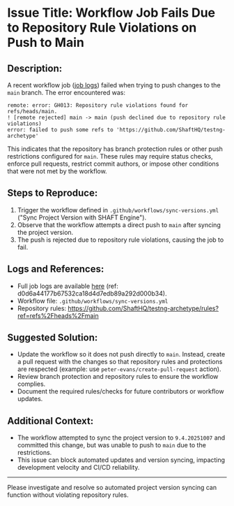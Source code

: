 # Issue Title: Workflow Job Fails Due to Repository Rule Violations on Push to Main

## Description:
A recent workflow job ([job logs](https://github.com/ShaftHQ/testng-archetype/actions/runs/18303467898/job/52115670964)) failed when trying to push changes to the `main` branch. The error encountered was:

```
remote: error: GH013: Repository rule violations found for refs/heads/main.
! [remote rejected] main -> main (push declined due to repository rule violations)
error: failed to push some refs to 'https://github.com/ShaftHQ/testng-archetype'
```

This indicates that the repository has branch protection rules or other push restrictions configured for `main`. These rules may require status checks, enforce pull requests, restrict commit authors, or impose other conditions that were not met by the workflow.

## Steps to Reproduce:
1. Trigger the workflow defined in `.github/workflows/sync-versions.yml` ("Sync Project Version with SHAFT Engine").
2. Observe that the workflow attempts a direct push to `main` after syncing the project version.
3. The push is rejected due to repository rule violations, causing the job to fail.

## Logs and References:
- Full job logs are available [here](https://github.com/ShaftHQ/testng-archetype/actions/runs/18303467898/job/52115670964) (ref: d0d6a44177b67532ca18d4d7edb89a292d000b34).
- Workflow file: `.github/workflows/sync-versions.yml`
- Repository rules: https://github.com/ShaftHQ/testng-archetype/rules?ref=refs%2Fheads%2Fmain

## Suggested Solution:
- Update the workflow so it does not push directly to `main`. Instead, create a pull request with the changes so that repository rules and protections are respected (example: use `peter-evans/create-pull-request` action).
- Review branch protection and repository rules to ensure the workflow complies.
- Document the required rules/checks for future contributors or workflow updates.

## Additional Context:
- The workflow attempted to sync the project version to `9.4.20251007` and committed this change, but was unable to push to `main` due to the restrictions.
- This issue can block automated updates and version syncing, impacting development velocity and CI/CD reliability.

---

Please investigate and resolve so automated project version syncing can function without violating repository rules.